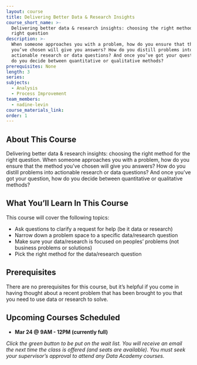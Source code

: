 ```yaml
---
layout: course
title: Delivering Better Data & Research Insights
course_short_name: >-
  Delivering better data & research insights: choosing the right method for the
  right question
description: >-
  When someone approaches you with a problem, how do you ensure that the method
  you’ve chosen will give you answers? How do you distill problems into
  actionable research or data questions? And once you’ve got your question, how
  do you decide between quantitative or qualitative methods?
prerequisites: None
length: 3
series:
subjects:
  - Analysis
  - Process Improvement
team_members:
  - nadine-levin
course_materials_link:
order: 1
---
```

## About This Course

Delivering better data & research insights: choosing the right method for the right question. When someone approaches you with a problem, how do you ensure that the method you’ve chosen will give you answers? How do you distill problems into actionable research or data questions? And once you’ve got your question, how do you decide between quantitative or qualitative methods?

## What You’ll Learn In This Course

This course will cover the following topics:

* Ask questions to clarify a request for help (be it data or research)
* Narrow down a problem space to a specific data/research question
* Make sure your data/research is focused on peoples’ problems (not business problems or solutions)
* Pick the right method for the data/research question

## Prerequisites

There are no prerequisites for this course, but it’s helpful if you come in having thought about a recent problem that has been brought to you that you need to use data or research to solve.

## Upcoming Courses Scheduled

* **Mar 24 @ 9AM - 12PM (currently full)**

*Click the green button to be put on the wait list. You will receive an email the next time the class is offered (and seats are available). You must seek your supervisor’s approval to attend any Data Academy courses.*